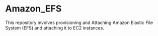 # Amazon_EFS
This repository involves provisioning and Attaching Amazon Elastic File System (EFS) and attaching it to EC2 instances.
